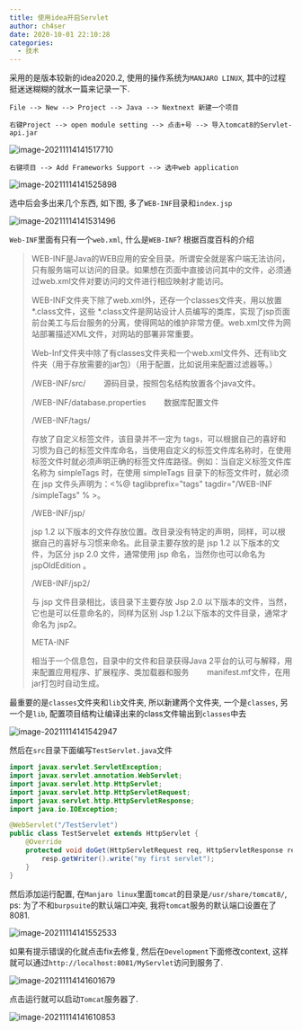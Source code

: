 ```yaml
---
title: 使用idea开启Servlet
author: ch4ser
date: 2020-10-01 22:10:28
categories:
  - 技术
---
```


采用的是版本较新的idea2020.2, 使用的操作系统为``MANJARO LINUX``, 其中的过程挺迷迷糊糊的就水一篇来记录一下. 

```
File --> New --> Project --> Java --> Nextnext 新建一个项目
```

```
右键Project --> open module setting --> 点击+号 --> 导入tomcat8的Servlet-api.jar 
```

![image-20211114141517710](image-20211114141517710.png)

```
右键项目 --> Add Frameworks Support --> 选中web application
```

![image-20211114141525898](image-20211114141525898.png)

选中后会多出来几个东西, 如下图, 多了``WEB-INF``目录和``index.jsp``

![image-20211114141531496](image-20211114141531496.png)

``Web-INF``里面有只有一个``web.xml``, 什么是``WEB-INF``? 根据百度百科的介绍

> WEB-INF是Java的WEB应用的安全目录。所谓安全就是客户端无法访问，只有服务端可以访问的目录。如果想在页面中直接访问其中的文件，必须通过web.xml文件对要访问的文件进行相应映射才能访问。
>
> WEB-INF文件夹下除了web.xml外，还存一个classes文件夹，用以放置 *.class文件，这些 *.class文件是网站设计人员编写的类库，实现了jsp页面前台美工与后台服务的分离，使得网站的维护非常方便。web.xml文件为网站部署描述XML文件，对网站的部署非常重要。
>
> Web-Inf文件夹中除了有classes文件夹和一个web.xml文件外、还有lib文件夹（用于存放需要的jar包）（用于配置，比如说用来配置过滤器等。）
>
> /WEB-INF/src/
> 　　源码目录，按照包名结构放置各个java文件。
>
> /WEB-INF/database.properties
> 　　数据库配置文件
>
> /WEB-INF/tags/
>
> 存放了自定义标签文件，该目录并不一定为 tags，可以根据自己的喜好和习惯为自己的标签文件库命名，当使用自定义的标签文件库名称时，在使用标签文件时就必须声明正确的标签文件库路径。例如：当自定义标签文件库名称为 simpleTags 时，在使用 simpleTags 目录下的标签文件时，就必须在 jsp 文件头声明为：<%@ taglibprefix="tags" tagdir="/WEB-INF /simpleTags" % >。
>
> /WEB-INF/jsp/
>
> jsp 1.2 以下版本的文件存放位置。改目录没有特定的声明，同样，可以根据自己的喜好与习惯来命名。此目录主要存放的是 jsp 1.2 以下版本的文件，为区分 jsp 2.0 文件，通常使用 jsp 命名，当然你也可以命名为 jspOldEdition 。
>
> /WEB-INF/jsp2/
>
> 与 jsp 文件目录相比，该目录下主要存放 Jsp 2.0 以下版本的文件，当然，它也是可以任意命名的，同样为区别 Jsp 1.2以下版本的文件目录，通常才命名为 jsp2。
>
> META-INF
>
> 相当于一个信息包，目录中的文件和目录获得Java 2平台的认可与解释，用来配置应用程序、扩展程序、类加载器和服务
> 　　manifest.mf文件，在用jar打包时自动生成。

最重要的是``classes``文件夹和``lib``文件夹, 所以新建两个文件夹, 一个是``classes``,  另一个是``lib``, 配置项目结构让编译出来的class文件输出到``classes``中去

![image-20211114141542947](image-20211114141542947.png)

然后在``src``目录下面编写``TestServlet.java``文件

```java
import javax.servlet.ServletException;
import javax.servlet.annotation.WebServlet;
import javax.servlet.http.HttpServlet;
import javax.servlet.http.HttpServletRequest;
import javax.servlet.http.HttpServletResponse;
import java.io.IOException;

@WebServlet("/TestServlet")
public class TestServelet extends HttpServlet {
    @Override
    protected void doGet(HttpServletRequest req, HttpServletResponse resp) throws IOException, ServletException {
        resp.getWriter().write("my first servlet");
    }
}

```

然后添加运行配置, 在``Manjaro linux``里面``tomcat``的目录是``/usr/share/tomcat8/``, ps: 为了不和``burpsuite``的默认端口冲突, 我将``tomcat``服务的默认端口设置在了8081.

![image-20211114141552533](image-20211114141552533.png)

如果有提示错误的化就点击fix去修复, 然后在``Development``下面修改context, 这样就可以通过``http://localhost:8081/MyServlet``访问到服务了.

![image-20211114141601679](image-20211114141601679.png)

点击运行就可以启动``Tomcat``服务器了.

![image-20211114141610853](image-20211114141610853.png)

